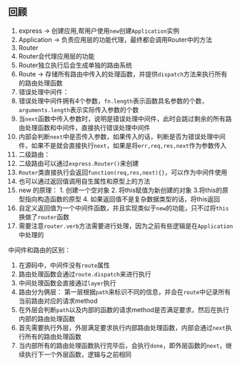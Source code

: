 ## 回顾
1. express -> 创建应用,帮用户使用`new`创建`Application`实例
2. Application -> 负责应用层的功能代理，最终都会调用Router中的方法
3. Router
  1. Router会代理应用层的功能
  2. Router独立执行后会生成单独的路由系统 
4. Route -> 存储所有路由中传入的处理函数，并提供`dispatch`方法来执行所有的路由处理函数 
5. 错误处理中间件：
  1. 错误处理中间件拥有4个参数，`fn.length`表示函数具名参数的个数，`arguments.length`表示实际传入参数的个数
  2. 当`next`函数中传入参数时，说明是错误处理中间件，此时会跳过剩余的所有路由处理函数和中间件，直接执行错误处理中间件
  3. 内部会判断`next`中是否传入参数，如果传入的话，判断是否为错误处理中间件，如果不是就会直接执行`next`，如果是将`err,req,res,next`作为参数传入
6. 二级路由：
  1. 二级路由可以通过`express.Router()`来创建
  2. `Router`类直接执行会返回`function(req,res,next){}`，可以作为中间件使用
  3. 也可以通过返回值调用自生属性和原型上的方法
  4. new 的原理： 1. 创建一个空对象 2. 将this赋值为新创建的对象 3.将this的原型指向构造函数的原型 4. 如果返回值不是复杂数据类型的话，将this返回 
  5. 自定义返回值为一个中间件函数，并且实现类似于`new`的功能，只不过将`this`换做了`router`函数
  6. 需要注意`router.verb`方法需要进行处理，因为之前有些逻辑是在`Application`中处理的

中间件和路由的区别：
1. 在源码中，中间件没有`route`属性
2. 路由处理函数会通过`route.dispatch`来进行执行
3. 中间处理函数会直接通过`layer`执行
4. 路由分为俩层： 第一层根据`path`来标识不同的信息，并会在`route`中记录所有当前路由对应的请求method
5. 在外层会判断`path`以及内部的函数的请求method是否满足要求，然后在执行内部的路由处理函数
6. 首先需要执行外层，外层满足要求执行内部路由处理函数，内部会通过`next`执行所有的路由处理函数
7. 当内部所有的路由处理函数执行完毕后，会执行`done`，即外层函数的`next`，继续执行下一个外层函数，逻辑与之前相同
